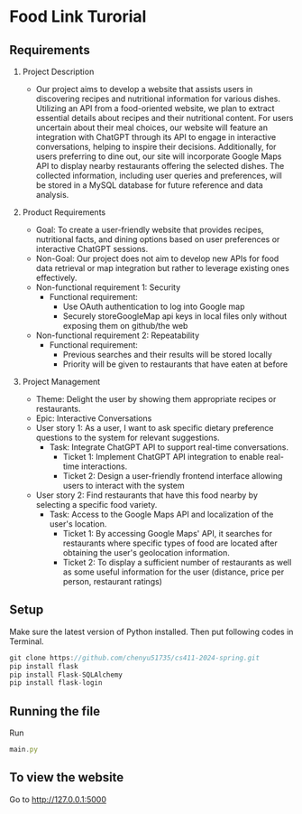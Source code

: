 # Food Link Turorial
##  Requirements

1.    Project Description
        -    Our project aims to develop a website that assists users in discovering recipes and
nutritional information for various dishes. Utilizing an API from a food-oriented website,
we plan to extract essential details about recipes and their nutritional content. For users
uncertain about their meal choices, our website will feature an integration with ChatGPT
through its API to engage in interactive conversations, helping to inspire their decisions.
Additionally, for users preferring to dine out, our site will incorporate Google Maps API to
display nearby restaurants offering the selected dishes. The collected information,
including user queries and preferences, will be stored in a MySQL database for future
reference and data analysis.

2.    Product Requirements
        -  Goal: To create a user-friendly website that provides recipes, nutritional facts, and dining
        options based on user preferences or interactive ChatGPT sessions.
        -  Non-Goal: Our project does not aim to develop new APIs for food data retrieval or map integration
          but rather to leverage existing ones effectively.
        -  Non-functional requirement 1:  Security
            -  Functional requirement:
                -  Use OAuth authentication to log into Google map
                -  Securely storeGoogleMap api keys in local files only without exposing them on github/the web
        -  Non-functional requirement 2: Repeatability
            -  Functional requirement:
                -  Previous searches and their results will be stored locally
                -  Priority will be given to restaurants that have eaten at before

3.    Project Management
        -  Theme:  Delight the user by showing them appropriate recipes or restaurants.
        -  Epic:   Interactive Conversations
        -  User story 1:  As a user, I want to ask specific dietary preference questions to the system for relevant
suggestions.
            -  Task:  Integrate ChatGPT API to support real-time conversations.
                -  Ticket 1:  Implement ChatGPT API integration to enable real-time interactions.
                -  Ticket 2:  Design a user-friendly frontend interface allowing users to interact with the system
        -  User story 2:  Find restaurants that have this food nearby by selecting a specific food variety.
            -  Task:  Access to the Google Maps API and localization of the user's location.
                -  Ticket 1:  By accessing Google Maps' API, it searches for restaurants where specific types of food are located
after obtaining the user's geolocation information.
                -  Ticket 2:  To display a sufficient number of restaurants as well as some useful information for the user
(distance, price per person, restaurant ratings)

## Setup
Make sure the latest version of Python installed.
Then put following codes in Terminal.
```js
git clone https://github.com/chenyu51735/cs411-2024-spring.git
pip install flask
pip install Flask-SQLAlchemy
pip install flask-login
```
## Running the file
Run 
```js
main.py
```
## To view the website
Go to http://127.0.0.1:5000
